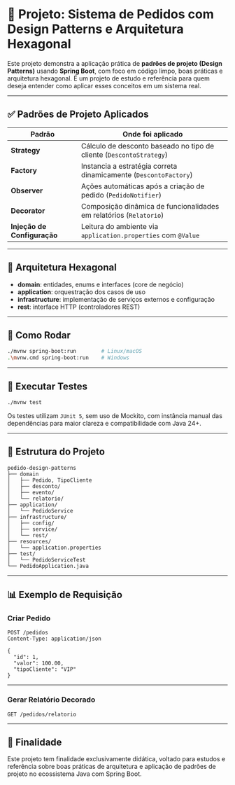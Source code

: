 
# 🧠 Projeto: Sistema de Pedidos com Design Patterns e Arquitetura Hexagonal

Este projeto demonstra a aplicação prática de **padrões de projeto (Design Patterns)** usando **Spring Boot**, com foco em código limpo, boas práticas e arquitetura hexagonal. É um projeto de estudo e referência para quem deseja entender como aplicar esses conceitos em um sistema real.

---

## ✅ Padrões de Projeto Aplicados

| Padrão             | Onde foi aplicado                                                        |
|--------------------|---------------------------------------------------------------------------|
| **Strategy**        | Cálculo de desconto baseado no tipo de cliente (`DescontoStrategy`)      |
| **Factory**         | Instancia a estratégia correta dinamicamente (`DescontoFactory`)         |
| **Observer**        | Ações automáticas após a criação de pedido (`PedidoNotifier`)            |
| **Decorator**       | Composição dinâmica de funcionalidades em relatórios (`Relatorio`)       |
| **Injeção de Configuração** | Leitura do ambiente via `application.properties` com `@Value`         |

---

## 🧱 Arquitetura Hexagonal

- **domain**: entidades, enums e interfaces (core de negócio)
- **application**: orquestração dos casos de uso
- **infrastructure**: implementação de serviços externos e configuração
- **rest**: interface HTTP (controladores REST)

---

## 🚀 Como Rodar

```bash
./mvnw spring-boot:run        # Linux/macOS
.\mvnw.cmd spring-boot:run    # Windows
```

---

## 🧪 Executar Testes

```bash
./mvnw test
```

Os testes utilizam `JUnit 5`, sem uso de Mockito, com instância manual das dependências para maior clareza e compatibilidade com Java 24+.

---

## 📁 Estrutura do Projeto

```
pedido-design-patterns
├── domain
│   ├── Pedido, TipoCliente
│   ├── desconto/
│   ├── evento/
│   └── relatorio/
├── application/
│   └── PedidoService
├── infrastructure/
│   ├── config/
│   ├── service/
│   └── rest/
├── resources/
│   └── application.properties
├── test/
│   └── PedidoServiceTest
└── PedidoApplication.java
```

---

## 📊 Exemplo de Requisição

### Criar Pedido

```http
POST /pedidos
Content-Type: application/json

{
  "id": 1,
  "valor": 100.00,
  "tipoCliente": "VIP"
}
```

---

### Gerar Relatório Decorado

```http
GET /pedidos/relatorio
```

---

## 🧠 Finalidade

Este projeto tem finalidade exclusivamente didática, voltado para estudos e referência sobre boas práticas de arquitetura e aplicação de padrões de projeto no ecossistema Java com Spring Boot.

